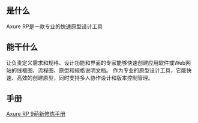 ## 是什么
Axure RP是一款专业的快速原型设计工具  

## 能干什么
让负责定义需求和规格、设计功能和界面的专家能够快速创建应用软件或Web网站的线框图、流程图、原型和规格说明文档。
作为专业的原型设计工具，它能快速、高效的创建原型，同时支持多人协作设计和版本控制管理。  

## 手册
[Axure RP 9萌新修炼手册](http://www.iaxure.com/6907.html)

